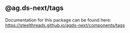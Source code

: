 ## @ag.ds-next/tags

Documentation for this package can be found here: https://steelthreads.github.io/agds-next/components/tags
